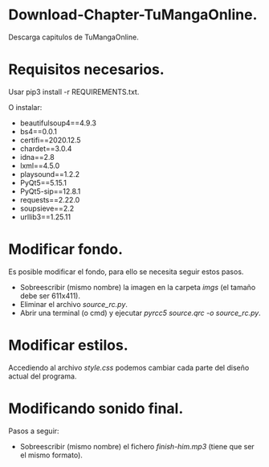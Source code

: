 # Download-Chapter-TuMangaOnline.
Descarga capitulos de TuMangaOnline.

# Requisitos necesarios.
Usar pip3 install -r REQUIREMENTS.txt.

O instalar:

* beautifulsoup4==4.9.3
* bs4==0.0.1
* certifi==2020.12.5
* chardet==3.0.4
* idna==2.8
* lxml==4.5.0
* playsound==1.2.2
* PyQt5==5.15.1
* PyQt5-sip==12.8.1
* requests==2.22.0
* soupsieve==2.2
* urllib3==1.25.11

# Modificar fondo.
Es posible modificar el fondo, para ello se necesita seguir estos pasos.

* Sobreescribir (mismo nombre) la imagen en la carpeta *imgs* (el tamaño debe ser 611x411).
* Eliminar el archivo *source_rc.py*.
* Abrir una terminal (o cmd) y ejecutar *pyrcc5 source.qrc -o source_rc.py*.

# Modificar estilos.
Accediendo al archivo *style.css* podemos cambiar cada parte del diseño actual del programa.

# Modificando sonido final.
Pasos a seguir:

* Sobreescribir (mismo nombre) el fichero *finish-him.mp3* (tiene que ser el mismo formato).
